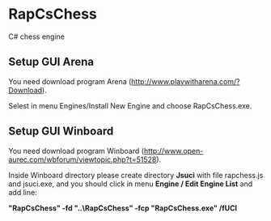 # RapCsChess
C# chess engine

## Setup GUI Arena

You need download program Arena (http://www.playwitharena.com/?Download).

Selest in menu Engines/Install New Engine and choose RapCsChess.exe.
 
 ## Setup GUI Winboard
 
 You need download program Winboard (http://www.open-aurec.com/wbforum/viewtopic.php?t=51528).
 
Inside Winboard directory please create directory <b>Jsuci</b> with file rapchess.js and jsuci.exe, and you should click in menu <b>Engine / Edit Engine List</b> and add line:
 
<b>"RapCsChess" -fd "..\RapCsChess" -fcp "RapCsChess.exe" /fUCI</b>
